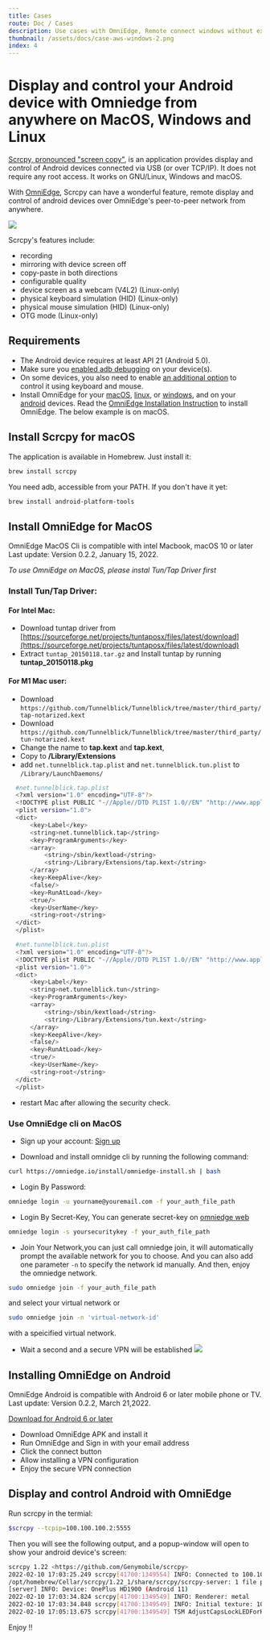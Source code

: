 ```yaml
---
title: Cases
route: Doc / Cases 
description: Use cases with OmniEdge, Remote connect windows without exposing public IP with Omniedge,OmniEdge with Nvidia JETSON Project
thumbnail: /assets/docs/case-aws-windows-2.png
index: 4
---
```


# Display and control your Android device with Omniedge from anywhere on MacOS, Windows and Linux

[Scrcpy, pronounced "screen copy"](https://github.com/Genymobile/scrcpy), is an application provides display and control of Android devices connected via USB (or over TCP/IP). It does not require any root access. It works on GNU/Linux, Windows and macOS. 

With [OmniEdge](https://omniedge.io/download), Scrcpy can have a wonderful feature, remote display and control of android devices over OmniEdge's peer-to-peer network from anywhere. 

![](/assets/docs/Scrply-OmniEdge.jpg)

Scrcpy's features include:

- recording
- mirroring with device screen off
- copy-paste in both directions
- configurable quality
- device screen as a webcam (V4L2) (Linux-only)
- physical keyboard simulation (HID) (Linux-only)
- physical mouse simulation (HID) (Linux-only)
- OTG mode (Linux-only)

## Requirements

- The Android device requires at least API 21 (Android 5.0).
- Make sure you [enabled adb debugging](https://developer.android.com/studio/command-line/adb.html#Enabling) on your device(s).
- On some devices, you also need to enable [an additional option](https://github.com/Genymobile/scrcpy/issues/70#issuecomment-373286323) to control it using keyboard and mouse.
- Install OmniEdge for your [macOS](https://omniedge.io/download/macOS), [linux](https://omniedge.io/download/linuxcli), or [windows](https://omniedge.io/download/windows), and on your [android](https://omniedge.io/download/android) devices. Read the [OmniEdge Installation Instruction](https://omniedge.io/docs/article/Install) to install OmniEdge. The below example is on macOS. 

## Install Scrcpy for macOS

The application is available in Homebrew. Just install it:

``` bash
brew install scrcpy
```

You need adb, accessible from your PATH. If you don't have it yet:

```bash
brew install android-platform-tools
```

## Install OmniEdge for MacOS

OmniEdge MacOS Cli is compatible with intel Macbook, macOS 10 or later Last update: Version 0.2.2, January 15, 2022.

*To use OmniEdge on MacOS, please instal Tun/Tap Driver first*

### Install Tun/Tap Driver:

#### For Intel Mac: 

  - Download tuntap driver from [https://sourceforge.net/projects/tuntaposx/files/latest/download](https://sourceforge.net/projects/tuntaposx/files/latest/download) 
  - Extract `tuntap_20150118.tar.gz` and Install tuntap by running **tuntap_20150118.pkg**

#### For M1 Mac user: 

  - Download `https://github.com/Tunnelblick/Tunnelblick/tree/master/third_party/tap-notarized.kext`
  - Download `https://github.com/Tunnelblick/Tunnelblick/tree/master/third_party/tun-notarized.kext`
  - Change the name to **tap.kext** and **tap.kext**, 
  - Copy to **/Library/Extensions**
  - add `net.tunnelblick.tap.plist` and `net.tunnelblick.tun.plist` to `/Library/LaunchDaemons/`

  ```bash
    #net.tunnelblick.tap.plist
    <?xml version="1.0" encoding="UTF-8"?>
    <!DOCTYPE plist PUBLIC "-//Apple//DTD PLIST 1.0//EN" "http://www.apple.com/DTDs/PropertyList-1.0.dtd">
    <plist version="1.0">
    <dict>
        <key>Label</key>
        <string>net.tunnelblick.tap</string>
        <key>ProgramArguments</key>
        <array>
            <string>/sbin/kextload</string>
            <string>/Library/Extensions/tap.kext</string>
        </array>
        <key>KeepAlive</key>
        <false/>
        <key>RunAtLoad</key>
        <true/>
        <key>UserName</key>
        <string>root</string>
    </dict>
    </plist>

  ```

  ```bash
    #net.tunnelblick.tun.plist
    <?xml version="1.0" encoding="UTF-8"?>
    <!DOCTYPE plist PUBLIC "-//Apple//DTD PLIST 1.0//EN" "http://www.apple.com/DTDs/PropertyList-1.0.dtd">
    <plist version="1.0">
    <dict>
        <key>Label</key>
        <string>net.tunnelblick.tun</string>
        <key>ProgramArguments</key>
        <array>
            <string>/sbin/kextload</string>
            <string>/Library/Extensions/tun.kext</string>
        </array>
        <key>KeepAlive</key>
        <false/>
        <key>RunAtLoad</key>
        <true/>
        <key>UserName</key>
        <string>root</string>
    </dict>
    </plist>
  ```
- restart Mac after allowing the security check. 


### Use OmniEdge cli on MacOS

+ Sign up your account: [Sign up](https://omniedge.io/register)

+ Download and install omnidge cli by running the following command:

``` bash
curl https://omniedge.io/install/omniedge-install.sh | bash
```

+ Login By Password:

``` bash
omniedge login -u yourname@youremail.com -f your_auth_file_path
```

+ Login By Secret-Key, You can generate secret-key on [omniedge web](https://omniedge.io/dashboard)

```bash
omniedge login -s yoursecuritykey -f your_auth_file_path
```

+ Join Your Network,you can just call omniedge join, it will automatically prompt the available network for you to choose. And you can also add one parameter `-n` to specify the network id manually. And then, enjoy the omniedge network.

```bash
sudo omniedge join -f your_auth_file_path
```
and select your virtual network or

``` bash
sudo omniedge join -n 'virtual-network-id'
```

with a speicified virtual network.

+ Wait a second and a secure VPN will be established
![](/assets/download/OmniEdge-CLI-0.2.0.gif)


## Installing OmniEdge on Android

OmniEdge Android is compatible with Android 6 or later mobile phone or TV. Last update: Version 0.2.2, March 21,2022.

[Download for Android 6 or later](/install/download/0.2.2/omniedge-release-v0.2.2.apk)

+ Download OmniEdge APK and install it
+ Run OmniEdge and Sign in with your email address
+ Click the connect button
+ Allow installing a VPN configuration
+ Enjoy the secure VPN connection

## Display and control Android with OmniEdge

Run scrcpy in the termial: 
```bash
$scrcpy --tcpip=100.100.100.2:5555
```

Then you will see the following output, and a popup-window will open to show your android device's screen: 

```bash
scrcpy 1.22 <https://github.com/Genymobile/scrcpy>
2022-02-10 17:03:25.249 scrcpy[41700:1349554] INFO: Connected to 100.100.100.2:5555
/opt/homebrew/Cellar/scrcpy/1.22_1/share/scrcpy/scrcpy-server: 1 file pushed, 0 skipped. 15.5 MB/s (40955 bytes in 0.003s)
[server] INFO: Device: OnePlus HD1900 (Android 11)
2022-02-10 17:03:34.824 scrcpy[41700:1349549] INFO: Renderer: metal
2022-02-10 17:03:34.848 scrcpy[41700:1349549] INFO: Initial texture: 1080x2400
2022-02-10 17:05:13.675 scrcpy[41700:1349549] TSM AdjustCapsLockLEDForKeyTransitionHandling - _ISSetPhysicalKeyboardCapsLockLED Inhibit
```

Enjoy !!
